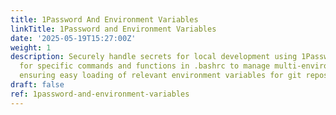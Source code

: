 ```yaml
---
title: 1Password And Environment Variables
linkTitle: 1Password and Environment Variables
date: '2025-05-19T15:27:00Z'
weight: 1
description: Securely handle secrets for local development using 1Password with aliases
  for specific commands and functions in .bashrc to manage multi-environment setups,
  ensuring easy loading of relevant environment variables for git repositories.
draft: false
ref: 1password-and-environment-variables
---
```


